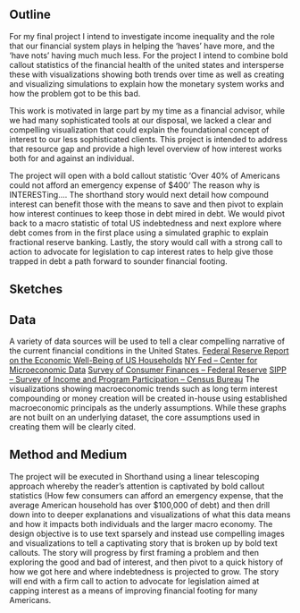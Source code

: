## Outline

For my final project I intend to investigate income inequality and the role that our financial system plays in helping the ‘haves’ have more, and the ‘have nots’ having much much less.  For the project I intend to combine bold callout statistics of the financial health of the united states and intersperse these with visualizations showing both trends over time as well as creating and visualizing simulations to explain how the monetary system works and how the problem got to be this bad.  

This work is motivated in large part by my time as a financial advisor, while we had many sophisticated tools at our disposal, we lacked a clear and compelling visualization that could explain the foundational concept of interest to our less sophisticated clients.  This project is intended to address that resource gap and provide a high level overview of how interest works both for and against an individual. 

The project will open with a bold callout statistic ‘Over 40% of Americans could not afford an emergency expense of $400’ The reason why is INTERESTing…. The shorthand story would next detail how compound interest can benefit those with the means to save and then pivot to explain how interest continues to keep those in debt mired in debt.  We would pivot back to a macro statistic of total US indebtedness and next explore where debt comes from in the first place using a simulated graphic to explain fractional reserve banking.  Lastly, the story would call with a strong call to action to advocate for legislation to cap interest rates to help give those trapped in debt a path forward to sounder financial footing.  


## Sketches 


## Data 
A variety of data sources will be used to tell a clear compelling narrative of the current financial conditions in the United States. 
[Federal Reserve Report on the Economic Well-Being of US Households]( https://www.federalreserve.gov/publications/appendix-b-consumer-responses-to-survey-questions.htm)
[NY Fed – Center for Microeconomic Data]( https://www.newyorkfed.org/microeconomics/databank.html)
[Survey of Consumer Finances – Federal Reserve]( https://www.federalreserve.gov/econres/scfindex.htm)
[SIPP – Survey of Income and Program Participation – Census Bureau]( http://thedataweb.rm.census.gov/ftp/sipp_ftp.html)
The visualizations showing macroeconomic trends such as long term interest compounding or money creation will be created in-house using established macroeconomic principals as the underly assumptions.  While these graphs are not built on an underlying dataset, the core assumptions used in creating them will be clearly cited.  

## Method and Medium 
The project will be executed in Shorthand using a linear telescoping approach whereby the reader’s attention is captivated by bold callout statistics (How few consumers can afford an emergency expense, that the average American household has over $100,000 of debt) and then drill down into to deeper explanations and visualizations of what this data means and how it impacts both individuals and the larger macro economy.
The design objective is to use text sparsely and instead use compelling images and visualizations to tell a captivating story that is broken up by bold text callouts. The story will progress by first framing a problem and then exploring the good and bad of interest, and then pivot to a quick history of how we got here and where indebtedness is projected to grow.  The story will end with a firm call to action to advocate for legislation aimed at capping interest as a means of improving financial footing for many Americans.  


